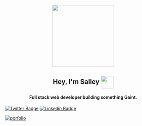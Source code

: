 <p align="center">
   <img src="https://github.com/juxsalley/dev_salley/blob/main/logo2.png"/ width="200" align="center">
  <h2 align="center"> Hey, I'm Salley <span width="40px"> </span> <img src="https://media.giphy.com/media/UVG0BN8TOMKkPOJS6e/giphy.gif" width="40px"          align="center"/></h2>
 
</p>

<p align="center">
    
   <h4 align="center"> Full stack web developer building something Gaint.</h4> 

[![Twitter Badge](https://img.shields.io/badge/-@__salley-1ca0f1?style=flat-square&labelColor=1ca0f1&logo=twitter&logoColor=white&link=https://twitter.com/__salley)](https://twitter.com/__salley)
[![Linkedin Badge](https://img.shields.io/badge/-Dev%20Salley-blue?style=flat-square&logo=Linkedin&logoColor=white&link=https://www.linkedin.com/in/dev-salley/)](https://www.linkedin.com/in/dev-salley/)
</p>




[![porfolio](https://img.shields.io/badge/Portfolio-dev%20salley-orange)](https://img.shields.io/badge/Portfolio-dev%20salley-orange)
